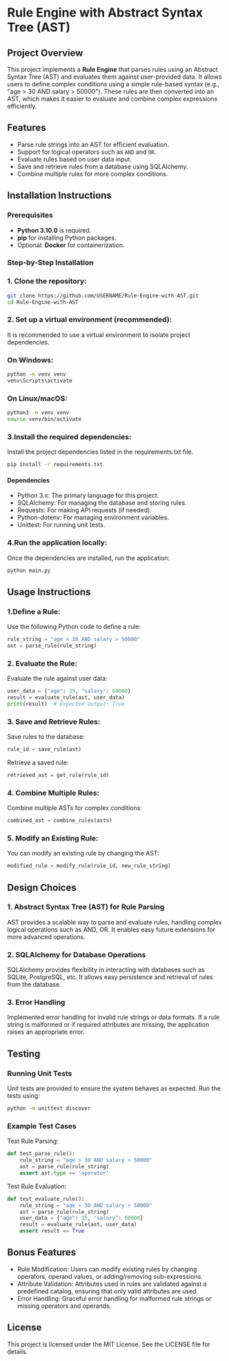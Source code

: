 # Rule Engine with Abstract Syntax Tree (AST)

## Project Overview
This project implements a **Rule Engine** that parses rules using an Abstract Syntax Tree (AST) and evaluates them against user-provided data. It allows users to define complex conditions using a simple rule-based syntax (e.g., "age > 30 AND salary > 50000"). These rules are then converted into an AST, which makes it easier to evaluate and combine complex expressions efficiently.

## Features
- Parse rule strings into an AST for efficient evaluation.
- Support for logical operators such as `AND` and `OR`.
- Evaluate rules based on user data input.
- Save and retrieve rules from a database using SQLAlchemy.
- Combine multiple rules for more complex conditions.

## Installation Instructions

### Prerequisites
- **Python 3.10.0** is required.
- **pip** for installing Python packages.
- Optional: **Docker** for containerization.

### Step-by-Step Installation

### 1. Clone the repository:
   ```bash
   git clone https://github.com/USERNAME/Rule-Engine-with-AST.git
   cd Rule-Engine-with-AST
```

### 2. Set up a virtual environment (recommended):

It is recommended to use a virtual environment to isolate project dependencies.
### On Windows:
 ```bash
 python -m venv venv
 venv\Scripts\activate

```
### On Linux/macOS:

```bash
python3 -m venv venv
source venv/bin/activate
```
### 3.Install the required dependencies: 

Install the project dependencies listed in the requirements.txt file.

```bash
pip install -r requirements.txt
```

#### Dependencies
- Python 3.x: The primary language for this project.
- SQLAlchemy: For managing the database and storing rules.
- Requests: For making API requests (if needed).
- Python-dotenv: For managing environment variables.
- Unittest: For running unit tests.


### 4.Run the application locally: 
Once the dependencies are installed, run the application:

```bash
python main.py
```
## Usage Instructions
### 1.Define a Rule:
Use the following Python code to define a rule:
```python
rule_string = "age > 30 AND salary > 50000"
ast = parse_rule(rule_string)
```
### 2. Evaluate the Rule:
Evaluate the rule against user data:

```python
user_data = {"age": 35, "salary": 60000}
result = evaluate_rule(ast, user_data)
print(result)  # Expected output: True
```
### 3. Save and Retrieve Rules:
Save rules to the database:

```python
rule_id = save_rule(ast)
```
Retrieve a saved rule:

```python
retrieved_ast = get_rule(rule_id)
```
### 4. Combine Multiple Rules:
Combine multiple ASTs for complex conditions:
```python
combined_ast = combine_rules(asts)
```
### 5. Modify an Existing Rule:
You can modify an existing rule by changing the AST:

```python
modified_rule = modify_rule(rule_id, new_rule_string)
```

## Design Choices
### 1. Abstract Syntax Tree (AST) for Rule Parsing
AST provides a scalable way to parse and evaluate rules, handling complex logical operations such as AND, OR. It enables easy future extensions for more advanced operations.

### 2. SQLAlchemy for Database Operations
SQLAlchemy provides flexibility in interacting with databases such as SQLite, PostgreSQL, etc. It allows easy persistence and retrieval of rules from the database.
### 3. Error Handling
Implemented error handling for invalid rule strings or data formats. If a rule string is malformed or if required attributes are missing, the application raises an appropriate error.



## Testing
### Running Unit Tests
Unit tests are provided to ensure the system behaves as expected. Run the tests using:

```bash
python -m unittest discover
```
### Example Test Cases
Test Rule Parsing:
```python
def test_parse_rule():
    rule_string = "age > 30 AND salary > 50000"
    ast = parse_rule(rule_string)
    assert ast.type == 'operator'
```
Test Rule Evaluation:
```python
def test_evaluate_rule():
    rule_string = "age > 30 AND salary > 50000"
    ast = parse_rule(rule_string)
    user_data = {"age": 35, "salary": 60000}
    result = evaluate_rule(ast, user_data)
    assert result == True
```
## Bonus Features
- Rule Modification: Users can modify existing rules by changing operators, operand values, or adding/removing sub-expressions.
- Attribute Validation: Attributes used in rules are validated against a predefined catalog, ensuring that only valid attributes are used.
- Error Handling: Graceful error handling for malformed rule strings or missing operators and operands.



## License

This project is licensed under the MIT License. See the LICENSE file for details.


 
